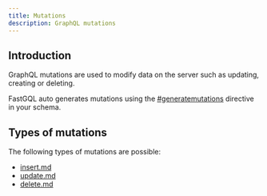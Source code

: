 ```yaml
---
title: Mutations
description: GraphQL mutations
---
```


## Introduction

GraphQL mutations are used to modify data on the server such as updating, creating or deleting.&#x20;

FastGQL auto generates mutations using the [#generatemutations](../schema/directives.md#generatemutations "mention") directive in your schema.

## Types of mutations

The following types of mutations are possible:

* [insert.md](insert.mdx "mention")
* [update.md](update.mdx "mention")
* [delete.md](delete.mdx "mention")





